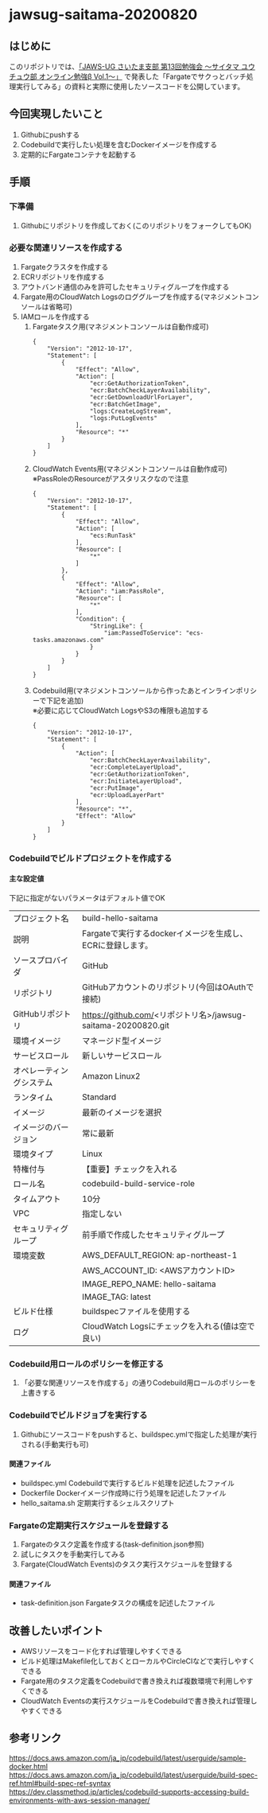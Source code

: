 # jawsug-saitama-20200820
## はじめに
このリポジトリでは、[「JAWS-UG さいたま支部 第13回勉強会 〜サイタマ ユウチュウ部 オンライン勉強β Vol.1〜」](https://jawsug-saitama.doorkeeper.jp/events/105857 "JAWS-UG さいたま支部 第13回勉強会 〜サイタマ ユウチュウ部 オンライン勉強β Vol.1〜")
で発表した「Fargateでサクっとバッチ処理実行してみる」の資料と実際に使用したソースコードを公開しています。

## 今回実現したいこと
1. Githubにpushする
1. Codebuildで実行したい処理を含むDockerイメージを作成する
1. 定期的にFargateコンテナを起動する

## 手順
### 下準備
1. Githubにリポジトリを作成しておく(このリポジトリをフォークしてもOK)

### 必要な関連リソースを作成する
1. Fargateクラスタを作成する
1. ECRリポジトリを作成する
1. アウトバンド通信のみを許可したセキュリティグループを作成する
1. Fargate用のCloudWatch Logsのロググループを作成する(マネジメントコンソールは省略可)
1. IAMロールを作成する
   1. Fargateタスク用(マネジメントコンソールは自動作成可)
      ```AmazonECSTaskExecutionRolePolicy(AWS Managed Policy)
      {
          "Version": "2012-10-17",
          "Statement": [
              {
                  "Effect": "Allow",
                  "Action": [
                      "ecr:GetAuthorizationToken",
                      "ecr:BatchCheckLayerAvailability",
                      "ecr:GetDownloadUrlForLayer",
                      "ecr:BatchGetImage",
                      "logs:CreateLogStream",
                      "logs:PutLogEvents"
                  ],
                  "Resource": "*"
              }
          ]
      }
      ```
   1. CloudWatch Events用(マネジメントコンソールは自動作成可)<br>
      ※PassRoleのResourceがアスタリスクなので注意
      ```AmazonEC2ContainerServiceEventsRole(AWS Managed Policy)
      {
          "Version": "2012-10-17",
          "Statement": [
              {
                  "Effect": "Allow",
                  "Action": [
                      "ecs:RunTask"
                  ],
                  "Resource": [
                      "*"
                  ]
              },
              {
                  "Effect": "Allow",
                  "Action": "iam:PassRole",
                  "Resource": [
                      "*"
                  ],
                  "Condition": {
                      "StringLike": {
                          "iam:PassedToService": "ecs-tasks.amazonaws.com"
                      }
                  }
              }
          ]
      }
      ```
   1. Codebuild用(マネジメントコンソールから作ったあとインラインポリシーで下記を追加)<br>
      ※必要に応じてCloudWatch LogsやS3の権限も追加する
      ```CodeBuildBasePolicy
      {
          "Version": "2012-10-17",
          "Statement": [
              {
                  "Action": [
                      "ecr:BatchCheckLayerAvailability",
                      "ecr:CompleteLayerUpload",
                      "ecr:GetAuthorizationToken",
                      "ecr:InitiateLayerUpload",
                      "ecr:PutImage",
                      "ecr:UploadLayerPart"
                  ],
                  "Resource": "*",
                  "Effect": "Allow"
              }
          ]
      }
      ```

### Codebuildでビルドプロジェクトを作成する
#### 主な設定値
下記に指定がないパラメータはデフォルト値でOK

|||
|---|---|
|プロジェクト名|build-hello-saitama|
|説明|Fargateで実行するdockerイメージを生成し、ECRに登録します。|
|ソースプロバイダ|GitHub|
|リポジトリ|GitHubアカウントのリポジトリ(今回はOAuthで接続)|
|GitHubリポジトリ|https://github.com/<リポジトリ名>/jawsug-saitama-20200820.git|
|環境イメージ|マネージド型イメージ|
|サービスロール|新しいサービスロール|
|オペレーティングシステム|Amazon Linux2|
|ランタイム|Standard|
|イメージ|最新のイメージを選択|
|イメージのバージョン|常に最新|
|環境タイプ|Linux|
|特権付与|【重要】チェックを入れる|
|ロール名|codebuild-build-service-role|
|タイムアウト|10分|
|VPC|指定しない|
|セキュリティグループ|前手順で作成したセキュリティグループ|
|環境変数|AWS_DEFAULT_REGION: ap-northeast-1|
| |AWS_ACCOUNT_ID: <AWSアカウントID>|
| |IMAGE_REPO_NAME: hello-saitama|
| |IMAGE_TAG: latest|
|ビルド仕様|buildspecファイルを使用する|
|ログ|CloudWatch Logsにチェックを入れる(値は空で良い)|

### Codebuild用ロールのポリシーを修正する
1. 「必要な関連リソースを作成する」の通りCodebuild用ロールのポリシーを上書きする

### Codebuildでビルドジョブを実行する
1. Githubにソースコードをpushすると、buildspec.ymlで指定した処理が実行される(手動実行も可)
#### 関連ファイル
- buildspec.yml Codebuildで実行するビルド処理を記述したファイル
- Dockerfile Dockerイメージ作成時に行う処理を記述したファイル
- hello_saitama.sh 定期実行するシェルスクリプト

### Fargateの定期実行スケジュールを登録する
1. Fargateのタスク定義を作成する(task-definition.json参照)
1. 試しにタスクを手動実行してみる
1. Fargate(CloudWatch Events)のタスク実行スケジュールを登録する
#### 関連ファイル
- task-definition.json Fargateタスクの構成を記述したファイル

## 改善したいポイント
- AWSリソースをコード化すれば管理しやすくできる
- ビルド処理はMakefile化しておくとローカルやCircleCIなどで実行しやすくできる
- Fargate用のタスク定義をCodebuildで書き換えれば複数環境で利用しやすくできる
- CloudWatch Eventsの実行スケジュールをCodebuildで書き換えれば管理しやすくできる

## 参考リンク
https://docs.aws.amazon.com/ja_jp/codebuild/latest/userguide/sample-docker.html
https://docs.aws.amazon.com/ja_jp/codebuild/latest/userguide/build-spec-ref.html#build-spec-ref-syntax
https://dev.classmethod.jp/articles/codebuild-supports-accessing-build-environments-with-aws-session-manager/
